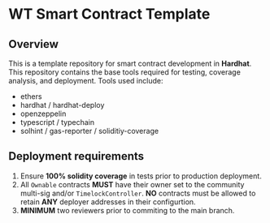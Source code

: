 # WT Smart Contract Template

## Overview

This is a template repository for smart contract development in **Hardhat**. This repository
contains the base tools required for testing, coverage analysis, and deployment. Tools
used include:

- ethers
- hardhat / hardhat-deploy
- openzeppelin
- typescript / typechain
- solhint / gas-reporter / soliditiy-coverage

## Deployment requirements

1. Ensure **100% solidity coverage** in tests prior to production deployment.
2. All `Ownable` contracts **MUST** have their owner set to the community multi-sig and/or
   `TimelockController`. **NO** contracts must be allowed to retain **ANY** deployer addresses
   in their configurtion.
3. **MINIMUM** two reviewers prior to commiting to the main branch.
